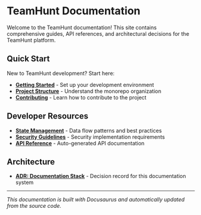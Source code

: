 # TeamHunt Documentation

Welcome to the TeamHunt documentation! This site contains comprehensive guides, API references, and architectural decisions for the TeamHunt platform.

## Quick Start

New to TeamHunt development? Start here:

- **[Getting Started](./guides/getting-started)** - Set up your development environment
- **[Project Structure](./guides/project-structure)** - Understand the monorepo organization  
- **[Contributing](./guides/contributing)** - Learn how to contribute to the project

## Developer Resources

- **[State Management](./guides/state-management)** - Data flow patterns and best practices
- **[Security Guidelines](./guides/security)** - Security implementation requirements
- **[API Reference](./reference/)** - Auto-generated API documentation

## Architecture

- **[ADR: Documentation Stack](./adr/docs-stack)** - Decision record for this documentation system

---

*This documentation is built with Docusaurus and automatically updated from the source code.*